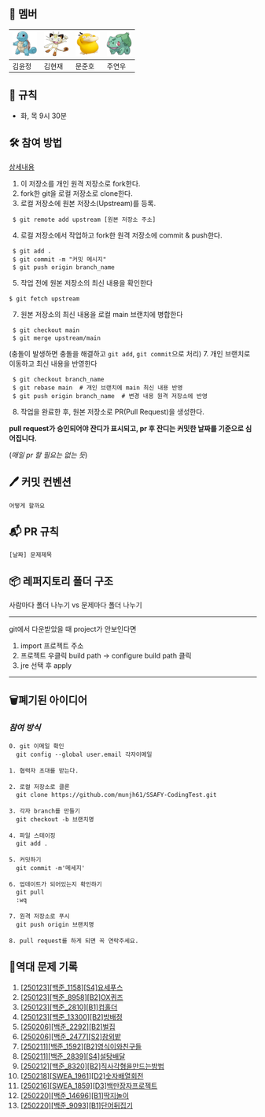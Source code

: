 ## 🐣 **멤버**

|<img src="asset/squrtle.webp" alt="김윤정" width="50" height="50">|<img src="asset/meowth.webp" alt="김현재" width="50" height="50">|<img src="asset/psyduck.webp" alt="문준호" width="50" height="50">|<img src="asset/bu.webp" alt="주연우" width="50" height="50">|
|---|---|---|---|
|김윤정|김현재|문준호|주연우|
## 📌 **규칙**
- 화, 목 9시 30분

## 🛠️ **참여 방법**

[상세내용](https://velog.io/@jisubin12/Github-%EC%99%B8%EB%B6%80%EC%A0%80%EC%9E%A5%EC%86%8C-fork-pull-request-%EB%8F%99%EA%B8%B0%ED%99%94-%ED%95%98%EA%B8%B0)

1. 이 저장소를 개인 원격 저장소로 fork한다.
2. fork한 git을 로컬 저장소로 clone한다.
3. 로컬 저장소에 원본 저장소(Upstream)를 등록.
```
 $ git remote add upstream [원본 저장소 주소]
```
4. 로컬 저장소에서 작업하고 fork한 원격 저장소에 commit & push한다.
```
 $ git add .
 $ git commit -m "커밋 메시지"
 $ git push origin branch_name
```
5. 작업 전에 원본 저장소의 최신 내용을 확인한다
```
$ git fetch upstream
```
7. 원본 저장소의 최신 내용을 로컬 main 브랜치에 병합한다
```
 $ git checkout main
 $ git merge upstream/main
```
(충돌이 발생하면 충돌을 해결하고 `git add`, `git commit`으로 처리)
7. 개인 브랜치로 이동하고 최신 내용을 반영한다
```
 $ git checkout branch_name
 $ git rebase main  # 개인 브랜치에 main 최신 내용 반영
 $ git push origin branch_name  # 변경 내용 원격 저장소에 반영
```
8. 작업을 완료한 후, 원본 저장소로 PR(Pull Request)을 생성한다.

**pull request가 승인되어야 잔디가 표시되고, pr 후 잔디는 커밋한 날짜를 기준으로 심어집니다.**

 (*매일 pr 할 필요는 없는 듯*)

## 🖊️ **커밋 컨벤션**
```
어떻게 할까요
```

## 📬 **PR 규칙**

```
[날짜] 문제제목
```

## 📦 **레퍼지토리 폴더 구조**
사람마다 폴더 나누기 vs 문제마다 폴더 나누기

---
git에서 다운받았을 때 project가 안보인다면
1. import 프로젝트 주소
2. 프로젝트 우클릭 build path -> configure build path 클릭
3. jre 선택 후 apply

---
## 🗑️폐기된 아이디어
### *참여 방식*
```
0. git 이메일 확인
  git config --global user.email 각자이메일

1. 협력자 초대를 받는다.

2. 로컬 저장소로 클론
  git clone https://github.com/munjh61/SSAFY-CodingTest.git

3. 각자 branch를 만들기
  git checkout -b 브랜치명

4. 파일 스테이징
  git add .

5. 커밋하기
  git commit -m'메세지'

6. 업데이트가 되어있는지 확인하기
  git pull
  :wq

7. 원격 저장소로 푸시
  git push origin 브랜치명

8. pull request를 하게 되면 꼭 연락주세요.

```

## 🚀역대 문제 기록
1. [[250123][백준_1158][S4]요세푸스](https://www.acmicpc.net/problem/1158)  
2. [[250123][백준_8958][B2]OX퀴즈](https://www.acmicpc.net/problem/8958)  
3. [[250123][백준_2810][B1]컵홀더](https://www.acmicpc.net/problem/2810)  
4. [[250123][백준_13300][B2]방배정](https://www.acmicpc.net/problem/13300)  
5. [[250206][백준_2292][B2]벌집](https://www.acmicpc.net/problem/2292)  
6. [[250206][백준_2477][S2]참외밭](https://www.acmicpc.net/problem/2477)  
7. [[250211][백준_1592][B2]영식이와친구들](https://www.acmicpc.net/problem/1592)  
8. [[250211][백준_2839][S4]설탕배달](https://www.acmicpc.net/problem/2839)  
9. [[250212][백준_8320][B2]직사각형을만드는방법](https://www.acmicpc.net/problem/8320)  
10. [[250218][SWEA_1961][D2]숫자배열회전](https://swexpertacademy.com/main/code/problem/problemDetail.do?contestProbId=AV5Pq-OKAVYDFAUq&categoryId=AV5Pq-OKAVYDFAUq&categoryType=CODE&problemTitle=1961&orderBy=FIRST_REG_DATETIME&selectCodeLang=ALL&select-1=&pageSize=10&pageIndex=1)
11. [[250216][SWEA_1859][D3]백만장자프로젝트](https://swexpertacademy.com/main/code/problem/problemDetail.do?contestProbId=AV5LrsUaDxcDFAXc&categoryId=AV5LrsUaDxcDFAXc&categoryType=CODE&problemTitle=1859&orderBy=FIRST_REG_DATETIME&selectCodeLang=ALL&select-1=&pageSize=10&pageIndex=1)
12. [[250220][백준_14696][B1]딱지놀이](https://www.acmicpc.net/problem/14696)
13. [[250220][백준_9093][B1]단어뒤집기](https://www.acmicpc.net/problem/9093)
